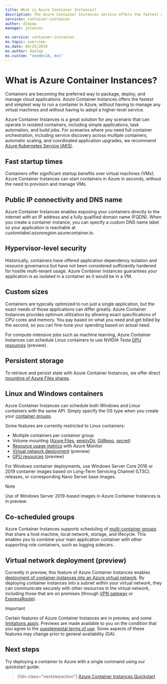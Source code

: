 ```yaml
---
title: What is Azure Container Instances?
description: The Azure Container Instances service offers the fastest and simplest way to run isolated containers in Azure, without having to manage virtual machines and without having to adopt a higher-level orchestrator.
services: container-instances
author: dlepow
manager: jeconnoc

ms.service: container-instances
ms.topic: overview
ms.date: 04/25/2019
ms.author: danlep
ms.custom: "seodec18, mvc"
---
```


# What is Azure Container Instances?

Containers are becoming the preferred way to package, deploy, and manage cloud applications. Azure Container Instances offers the fastest and simplest way to run a container in Azure, without having to manage any virtual machines and without having to adopt a higher-level service.

Azure Container Instances is a great solution for any scenario that can operate in isolated containers, including simple applications, task automation, and build jobs. For scenarios where you need full container orchestration, including service discovery across multiple containers, automatic scaling, and coordinated application upgrades, we recommend [Azure Kubernetes Service (AKS)](../aks/index.yml).

## Fast startup times

Containers offer significant startup benefits over virtual machines (VMs). Azure Container Instances can start containers in Azure in seconds, without the need to provision and manage VMs.

## Public IP connectivity and DNS name

Azure Container Instances enables exposing your containers directly to the internet with an IP address and a fully qualified domain name (FQDN). When you create a container instance, you can specify a custom DNS name label so your application is reachable at *customlabel*.*azureregion*.azurecontainer.io.

## Hypervisor-level security

Historically, containers have offered application dependency isolation and resource governance but have not been considered sufficiently hardened for hostile multi-tenant usage. Azure Container Instances guarantees your application is as isolated in a container as it would be in a VM.

## Custom sizes

Containers are typically optimized to run just a single application, but the exact needs of those applications can differ greatly. Azure Container Instances provides optimum utilization by allowing exact specifications of CPU cores and memory. You pay based on what you need and get billed by the second, so you can fine-tune your spending based on actual need.

For compute-intensive jobs such as machine learning, Azure Container Instances can schedule Linux containers to use NVIDIA Tesla [GPU resources](container-instances-gpu.md) (preview).

## Persistent storage

To retrieve and persist state with Azure Container Instances, we offer direct [mounting of Azure Files shares](container-instances-mounting-azure-files-volume.md).

## Linux and Windows containers

Azure Container Instances can schedule both Windows and Linux containers with the same API. Simply specify the OS type when you create your [container groups](container-instances-container-groups.md).

Some features are currently restricted to Linux containers:

* Multiple containers per container group
* Volume mounting ([Azure Files](container-instances-volume-azure-files.md), [emptyDir](container-instances-volume-emptydir.md), [GitRepo](container-instances-volume-gitrepo.md), [secret](container-instances-volume-secret.md))
* [Resource usage metrics](container-instances-monitor.md) with Azure Monitor
* [Virtual network deployment](container-instances-vnet.md) (preview)
* [GPU resources](container-instances-gpu.md) (preview)

For Windows container deployments, use Windows Server Core 2016 or 2019 container images based on Long-Term Servicing Channel (LTSC) releases, or corresponding Nano Server base images.

> [!NOTE]
> Use of Windows Server 2019-based images in Azure Container Instances is in preview.

## Co-scheduled groups

Azure Container Instances supports scheduling of [multi-container groups](container-instances-container-groups.md) that share a host machine, local network, storage, and lifecycle. This enables you to combine your main application container with other supporting role containers, such as logging sidecars.

## Virtual network deployment (preview)

Currently in preview, this feature of Azure Container Instances enables [deployment of container instances into an Azure virtual network](container-instances-vnet.md). By deploying container instances into a subnet within your virtual network, they can communicate securely with other resources in the virtual network, including those that are on premises (through [VPN gateway](../vpn-gateway/vpn-gateway-about-vpngateways.md) or [ExpressRoute](../expressroute/expressroute-introduction.md)).

> [!IMPORTANT]
> Certain features of Azure Container Instances are in preview, and some [limitations apply](container-instances-vnet.md#preview-limitations). Previews are made available to you on the condition that you agree to the [supplemental terms of use][terms-of-use]. Some aspects of these features may change prior to general availability (GA).

## Next steps

Try deploying a container to Azure with a single command using our quickstart guide:

> [!div class="nextstepaction"]
> [Azure Container Instances Quickstart](container-instances-quickstart.md)

<!-- LINKS - External -->
[terms-of-use]: https://azure.microsoft.com/support/legal/preview-supplemental-terms/
